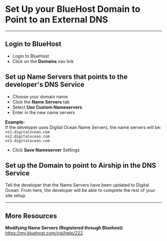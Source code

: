 # Set Up your BlueHost Domain to Point to an External DNS

---

## Login to BlueHost
- Login to BlueHost
- Click on the **Domains** nav link

## Set up Name Servers that points to the developer's DNS Service
- Choose your domain name  
- Click the **Name Servers** tab  
- Select **Use Custom Nameservers**  
- Enter in the new name servers  

**Example:**  
If the developer uses Digital Ocean Name Servers, the name servers will be:  
`ns1.digitalocean.com`  
`ns2.digitalocean.com`  
`ns3.digitalocean.com`  

- Click **Save Nameserver** Settings  

## Set up the Domain to point to Airship in the DNS Service
Tell the developer that the Name Servers have been updated to Digital Ocean. From here, the developer will be able to complete the rest of your site setup.

---

## More Resources

**Modifying Name Servers (Registered through Bluehost)**  
https://my.bluehost.com/cgi/help/222
